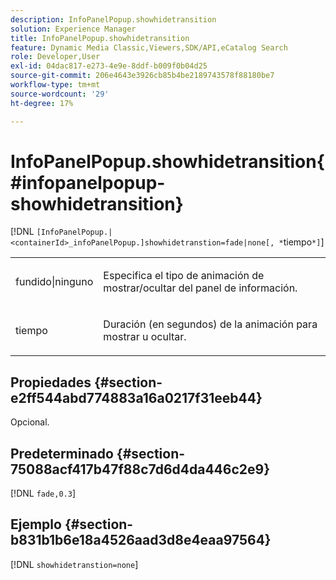 ```yaml
---
description: InfoPanelPopup.showhidetransition
solution: Experience Manager
title: InfoPanelPopup.showhidetransition
feature: Dynamic Media Classic,Viewers,SDK/API,eCatalog Search
role: Developer,User
exl-id: 04dac817-e273-4e9e-8ddf-b009f0b04d25
source-git-commit: 206e4643e3926cb85b4be2189743578f88180be7
workflow-type: tm+mt
source-wordcount: '29'
ht-degree: 17%

---
```


# InfoPanelPopup.showhidetransition{#infopanelpopup-showhidetransition}

[!DNL `[InfoPanelPopup.|<containerId>_infoPanelPopup.]showhidetranstion=fade|none[, *`tiempo`*]`]

<table id="table_863763B730A949AA8C0E11E6F8461E3A"> 
 <tbody> 
  <tr> 
   <td colname="col1"> <p><span class="codeph"> fundido|ninguno</span> </p> </td> 
   <td colname="col2"> <p> Especifica el tipo de animación de mostrar/ocultar del panel de información. </p> </td> 
  </tr> 
  <tr> 
   <td> <p> <span class="codeph"><span class="varname"> tiempo</span></span> </p> </td> 
   <td> <p> Duración (en segundos) de la animación para mostrar u ocultar. </p> </td> 
  </tr> 
 </tbody> 
</table>

## Propiedades {#section-e2ff544abd774883a16a0217f31eeb44}

Opcional.

## Predeterminado {#section-75088acf417b47f88c7d6d4da446c2e9}

[!DNL `fade,0.3`]

## Ejemplo {#section-b831b1b6e18a4526aad3d8e4eaa97564}

[!DNL `showhidetranstion=none`]
